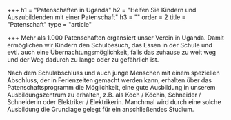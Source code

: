 +++
h1 = "Patenschaften in Uganda"
h2 = "Helfen Sie Kindern und Auszubildenden mit einer Patenschaft"
h3 = ""
order = 2
title = "Patenschaft"
type = "article"

+++
Mehr als 1.000 Patenschaften organsiert unser Verein in Uganda. Damit ermöglichen wir Kindern den Schulbesuch, das Essen in der Schule und evtl. auch eine Übernachtungsmöglichkeit, falls das zuhause zu weit weg und der Weg dadurch zu lange oder zu gefährlich ist. 

Nach dem Schulabschluss und auch junge Menschen mit einem speziellen Abschluss, der in Ferienzeiten gemacht werden kann,  erhalten über das Patenschaftsprogramm die Möglichkeit, eine gute Ausbildung in unserem Ausbildungszentrum zu erhalten, z.B. als Koch / Köchin, Schneider / Schneiderin oder Elektriker / Elektrikerin. Manchmal wird durch eine solche Ausbildung die Grundlage gelegt für ein anschließendes Studium. 